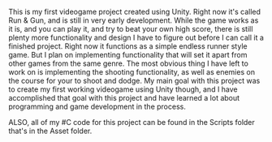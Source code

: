 This is my first videogame project created using Unity. Right now it's called Run & Gun, and is still in very early development. While the game works as it is, and you can play it, 
and try to beat your own high score, there is still plenty more functionality and design I have to figure out before I can call it a finished project. Right now it functions as a simple endless runner style game. But I plan on implementing functionality that will set it apart from other games from the same genre.
The most obvious thing I have left to work on is implementing the shooting functionality, as well as enemies on the course for your to shoot and dodge. 
My main goal with this project was to create my first working videogame using Unity though, and I have accomplished that goal with this project and have learned a lot about
programming and game development in the process. 

ALSO, all of my #C code for this project can be found in the Scripts folder that's in the Asset folder. 
